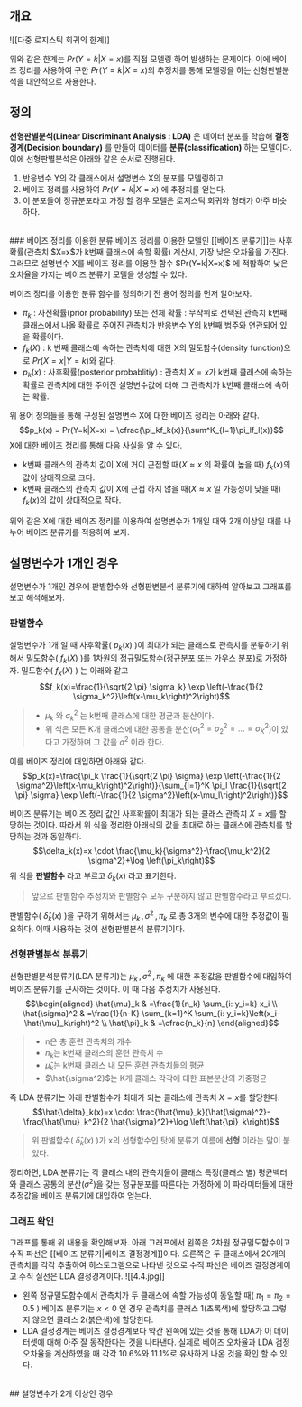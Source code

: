 ## 개요
![[다중 로지스틱 회귀의 한계]]

위와 같은 한계는 $Pr(Y=k|X=x)$를 직접 모델링 하여 발생하는 문제이다. 이에 베이즈 정리를 사용하여 구한 $Pr(Y=k|X=x)$의 추정치를 통해 모델링을 하는 선형판별분석을 대안적으로 사용한다.

## 정의
**선형판별분석(Linear Discriminant Analysis : LDA)** 은 데이터 분포를 학습해 **결정경계(Decision boundary)** 를 만들어 데이터를 **분류(classification)** 하는 모델이다. 이에 선형판별분석은 아래와 같은 순서로 진행된다. 

1. 반응변수 Y의 각 클래스에서 설명변수 X의 분포를 모델링하고
2. 베이즈 정리를 사용하여 $Pr(Y=k|X=x)$ 에 추정치를 얻는다.
3. 이 분포들이 정규분포라고 가정 할 경우 모델은 로지스틱 회귀와 형태가 아주 비슷하다. 

<br>
### 베이즈 정리를 이용한 분류
베이즈 정리를 이용한 모델인 [[베이즈 분류기]]는 사후확률(관측치 $X=x$가 k번째 클래스에 속할 확률) 계산시, 가장 낮은 오차율을 가진다. 그러므로 설명변수 X를 베이즈 정리를 이용한 함수  $Pr(Y=k|X=x)$ 에 적합하여 낮은 오차율을 가지는 베이즈 분류기 모델을 생성할 수 있다.

베이즈 정리를 이용한 분류 함수를 정의하기 전 용어 정의를 먼저 알아보자.
* $\pi_k$ : 사전확률(prior probability) 또는 전체 확률 : 무작위로 선택된 관측치 k번째 클래스에서 나올 확률로 주어진 관측치가 반응변수 Y의 k번째 범주와 연관되어 있을 확률이다. 
* $f_k(X)$ : k 번째 클래스에 속하는 관측치에 대한 X의 밀도함수(density function)으로 $Pr(X=x|Y=k)$와 같다.
* $p_k(x)$ : 사후확률(posterior probablitiy) : 관측치 $X=x$가 k번째 클래스에 속하는 확률로 관측치에 대한 주어진 설명변수값에 대해 그 관측치가 k번째 클래스에 속하는 확률.

위 용어 정의들을 통해 구성된 설명변수 X에 대한 베이즈 정리는 아래와 같다.
$$p_k(x) = Pr(Y=k|X=x) = \cfrac{\pi_kf_k(x)}{\sum^K_{l=1}\pi_lf_l(x)}$$
X에 대한 베이즈 정리를 통해 다음 사실을 알 수 있다.
* k번째 클래스의 관측치 값이 X에 거이 근접할 때($X \approx x$ 의 확률이 높을 때) $f_k(x)$의 값이 상대적으로 크다. 
* k번째 클래스의 관측치 값이 X에 근접 하지 않을 때($X \approx x$ 일 가능성이 낮을 때) $f_k(x)$의 값이 상대적으로 작다. 

위와 같은 X에 대한 베이즈 정리를 이용하여 설명변수가 1개일 때와 2개 이상일 때를 나누어 베이즈 분류기를 적용하여 보자.
<br>
## 설명변수가 1개인 경우
설명변수가 1개인 경우에 판별함수와 선형판변분석 분류기에 대하여 알아보고 그래프를 보고 해석해보자.

### 판별함수
설명변수가 1개 일 때 사후확률(  $p_k(x)$ )이 최대가 되는 클래스로 관측치를 분류하기 위해서 밀도함수(  $f_k(X)$ )를 1차원의 정규밀도함수(정규분포 또는 가우스 분포)로 가정하자. 
밀도함수(  $f_k(X)$ ) 는 아래와 같고
$$f_k(x)=\frac{1}{\sqrt{2 \pi} \sigma_k} \exp \left(-\frac{1}{2 \sigma_k^2}\left(x-\mu_k\right)^2\right)$$
> * $\mu_k$ 와 $\sigma_k^2$ 는 k번째 클래스에 대한 평균과 분산이다.
> * 위 식은 모든 K개 클래스에 대한 공통을 분산($\sigma^2_1 = \sigma^2_2 = ... = \sigma^2_K$)이 있다고 가정하며 그 값을 $\sigma^2$ 이라 한다.

이를 베이즈 정리에 대입하면 아래와 같다.
$$p_k(x)=\frac{\pi_k \frac{1}{\sqrt{2 \pi} \sigma} \exp \left(-\frac{1}{2 \sigma^2}\left(x-\mu_k\right)^2\right)}{\sum_{l=1}^K \pi_l \frac{1}{\sqrt{2 \pi} \sigma} \exp \left(-\frac{1}{2 \sigma^2}\left(x-\mu_l\right)^2\right)}$$

베이즈 분류기는 베이즈 정리 값인 사후확률이 최대가 되는 클래스 관측치 $X=x$를 할당하는 것이다. 따라서 위 식을 정리한 아래식의 값을 최대로 하는 클래스에 관측치를 할당하는 것과 동일하다. 
$$\delta_k(x)=x \cdot \frac{\mu_k}{\sigma^2}-\frac{\mu_k^2}{2 \sigma^2}+\log \left(\pi_k\right)$$
위 식을 **판별함수** 라고 부르고  $\delta_k(x)$ 라고 표기한다.
> 앞으로 판별함수 추정치와 판별함수 모두 구분하지 않고 판별함수라고 부르겠다.

판별함수(  $\hat{\delta}_k(x)$  )을 구하기 위해서는 $\mu_k\,,\,\sigma^2\,,\,\pi_k$ 로 총 3개의 변수에 대한 추정값이 필요하다. 이때 사용하는 것이 선형판별분석 분류기이다.
<br>
### 선형판별분석 분류기
선형판별분석분류기(LDA 분류기)는 $\mu_k\,,\,\sigma^2\,,\,\pi_k$ 에 대한 추정값을 판별함수에 대입하여 베이즈 분류기를 근사하는 것이다. 이 때 다음 추정치가 사용된다.
$$\begin{aligned} \hat{\mu}_k & =\frac{1}{n_k} \sum_{i: y_i=k} x_i \\ \hat{\sigma}^2 & =\frac{1}{n-K} \sum_{k=1}^K \sum_{i: y_i=k}\left(x_i-\hat{\mu}_k\right)^2 \\ \hat{\pi}_k & =\cfrac{n_k}{n} \end{aligned}$$
>* n은 총 훈련 관측치의 개수
>* $n_k$는 k번째 클래스의 훈련 관측치 수
>* $\hat{\mu}_k$는 k번째 클래스 내 모든 훈련 관측치들의 평균
>* $\hat{\sigma^2}$는 K개 클래스 각각에 대한 표본분산의 가중평균

즉 LDA 분류기는 아래 판별함수가 최대가 되는 클래스에 관측치 $X=x$를 할당한다. 
$$\hat{\delta}_k(x)=x \cdot \frac{\hat{\mu}_k}{\hat{\sigma}^2}-\frac{\hat{\mu}_k^2}{2 \hat{\sigma}^2}+\log \left(\hat{\pi}_k\right)$$
>위 판별함수(  $\hat{\delta}_k(x)$ )가 x의 선형함수인 탓에 분류기 이름에 **선형** 이라는 말이 붙었다.

정리하면, LDA 분류기는 각 클래스 내의 관측치들이 클래스 특정(클래스 별) 평균벡터와 클래스 공통의 분산($\sigma^2$)을 갖는 정규분포를 따른다는 가정하에 이 파라미터들에 대한 추정값을 베이즈 분류기에 대입하여 얻는다. 

### 그래프 확인
그래프를 통해 위 내용을 확인해보자. 
아래 그래프에서 왼쪽은 2차원 정규밀도함수이고 수직 파선은 [[베이즈 분류기|베이즈 결정경계]]이다. 
오른쪽은 두 클래스에서 20개의 관측치를 각각 추출하여 히스토그램으로 나타낸 것으로 수직 파선은 베이즈 결정경계이고 수직 실선은 LDA 결정경계이다.
![[4.4.jpg]]
* 왼쪽 정규밀도함수에서 관측치가 두 클래스에 속할 가능성이 동일할 때( $\pi_1 = \pi_2 = 0.5$ ) 베이즈 분류기는 $x<0$ 인 경우 관측치를 클래스 1(초록색)에 할당하고 그렇지 않으면 클래스 2(붉은색)에 할당한다. 
* LDA 결정경계는 베이즈 결정경계보다 약간 왼쪽에 있는 것을 통해 LDA가 이 데이터셋에 대해 아주 잘 동작한다는 것을 나타낸다. 실제로 베이즈 오차율과 LDA 검정오차율을 계산하였을 때 각각 10.6%와 11.1%로 유사하게 나온 것을 확인 할 수 있다.
<br>
## 설명변수가 2개 이상인 경우
